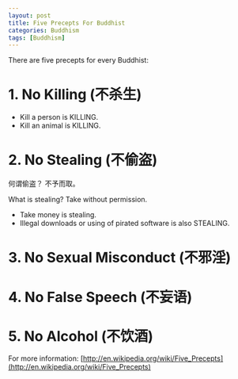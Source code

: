 ```yaml
---
layout: post
title: Five Precepts For Buddhist
categories: Buddhism
tags: [Buddhism]
---
```


There are five precepts for every Buddhist:

# 1. No Killing (不杀生)

* Kill a person is KILLING.
* Kill an animal is KILLING.

# 2. No Stealing (不偷盗)

何谓偷盗？ 不予而取。

What is stealing? Take without permission.

* Take money is stealing.
* Illegal downloads or using of pirated software is also STEALING.

# 3. No Sexual Misconduct (不邪淫)

# 4. No False Speech (不妄语)

# 5. No Alcohol (不饮酒)


For more information: [http://en.wikipedia.org/wiki/Five_Precepts](http://en.wikipedia.org/wiki/Five_Precepts)

